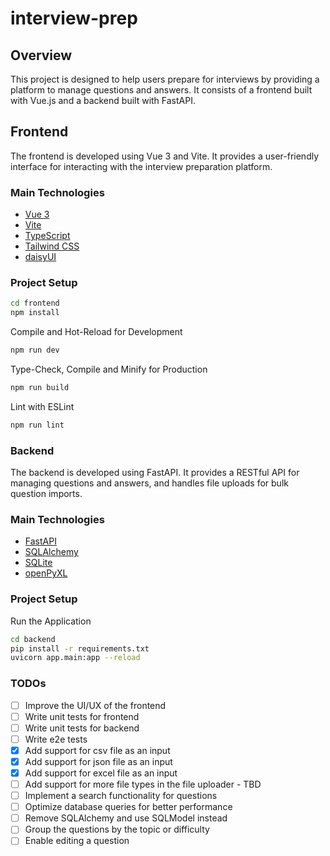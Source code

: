 # interview-prep

## Overview

This project is designed to help users prepare for interviews by providing a platform to manage questions and answers. It consists of a frontend built with Vue.js and a backend built with FastAPI.

## Frontend

The frontend is developed using Vue 3 and Vite. It provides a user-friendly interface for interacting with the interview preparation platform.

### Main Technologies

- [Vue 3](https://vuejs.org/guide/quick-start)
- [Vite](https://vite.dev/)
- [TypeScript](https://www.typescriptlang.org/)
- [Tailwind CSS](https://tailwindcss.com/)
- [daisyUI](https://daisyui.com/)

### Project Setup

```sh
cd frontend
npm install
```

Compile and Hot-Reload for Development
```sh
npm run dev
```

Type-Check, Compile and Minify for Production
```sh
npm run build
```

Lint with ESLint
```sh
npm run lint
```

### Backend
The backend is developed using FastAPI. It provides a RESTful API for managing questions and answers, and handles file uploads for bulk question imports.

### Main Technologies
- [FastAPI](https://fastapi.tiangolo.com/tutorial/first-steps/)
- [SQLAlchemy](https://docs.sqlalchemy.org/en/20/orm/)
- [SQLite](https://www.sqlite.org/)
- [openPyXL](https://openpyxl.readthedocs.io/en/stable/)

### Project Setup
Run the Application
```sh
cd backend
pip install -r requirements.txt
uvicorn app.main:app --reload
```

### TODOs
- [ ] Improve the UI/UX of the frontend
- [ ] Write unit tests for frontend
- [ ] Write unit tests for backend
- [ ] Write e2e tests
- [x] Add support for csv file as an input
- [x] Add support for json file as an input
- [x] Add support for excel file as an input
- [ ] Add support for more file types in the file uploader - TBD
- [ ] Implement a search functionality for questions
- [ ] Optimize database queries for better performance
- [ ] Remove SQLAlchemy and use SQLModel instead
- [ ] Group the questions by the topic or difficulty
- [ ] Enable editing a question
